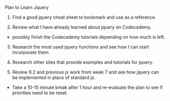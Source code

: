 Plan to Learn Jquery

1. Find a good jquery cheat sheet to bookmark and use as a reference.

2. Review what I have already learned about jquery on Codecademy.
  - possibly finish the Codecademy tutorials depending on how much is left.

3. Research the most used jquery functions and see how I can start incorporate them.

4. Research other sites that provide examples and tutorials  for jquery.

5. Review 9.2 and previous js work from week 7 and see how jquery can be implemented in place of standard js.

* Take a 10-15 minute break after 1 hour and re-evaluate the plan to see if priorities need to be reset.
